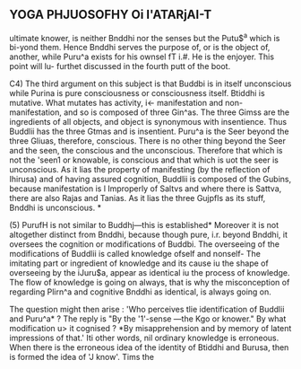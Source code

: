 ## **YOGA PHJUOSOFHY Oi I'ATARjAI-T**

ultimate knower, is neither Bnddhi nor the senses but the Putu\$<sup>a</sup> which is bi-yond them. Hence Bnddhi serves the purpose of, or is the object of, another, while Puru^a exists for his ownsel fT i.#. He is the enjoyer. This point will lu- furthet discussed in the fourth putt of the boot.

C4) The third argument on this subject is that Buddbi is in itself unconscious while Purina is pure consciousness or consciousness itself. Btiddhi is mutative. What mutates has activity, i\<- manifestation and non-manifestation, and so is composed of three Gin^as. The three Gimss are the ingredients of all objects, and object is synonymous with insentience. Thus Buddlii has the three Gtmas and is insentient. Puru^a is the Seer beyond the three Gliuas, therefore, conscious. There is no other thing beyond the Seer and the seen, the conscious and the unconscious. Therefore that which is not the 'seen1 or knowable, is conscious and that which is uot the seer is unconscious. As it lias the property of manifesting (by the reflection of Ihirusa) and of having assured cognition, Buddlii is composed of the Gubins, because manifestation is l Improperly of Saltvs and where there is Sattva, there are also Rajas and Tanias. As it lias the three Gujpfls as its stuff, Bnddhi is unconscious. \*

(5) PurufH is not similar to Buddhj—this is established\* Moreover it is not altogether distinct from Bnddhi, because though pure, i.r. beyond Bnddhi, it oversees the cognition or modifications of Buddbi. The overseeing of the modifications of Buddlii is called knowledge ofself and nonself- The imitating part or ingredient of knowledge and its cause iu the shape of overseeing by the iJuru\$a, appear as identical iu the process of knowledge. The flow of knowledge is going on always, that is why the misconception of regarding Plirn^a and cognitive Bnddhi as identical, is always going on.

The question might then arise : 'Who perceives tlie identification of Buddlii and Puru^a\* ? The reply is "By the '1'-sense —the Kgo or knower." By what modification u> it cognised ? \*By misapprehension and by memory of latent impressions of that.' Iti other words, nil ordinary knowledge is erroneous. When there is the erroneous idea of the identity of Btiddhi and Burusa, then is formed the idea of 'J know'. Tims the